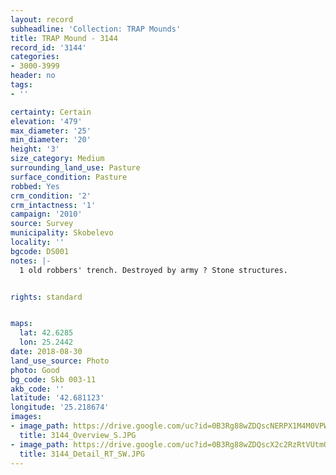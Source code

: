 ```yaml
---
layout: record
subheadline: 'Collection: TRAP Mounds'
title: TRAP Mound - 3144
record_id: '3144'
categories:
- 3000-3999
header: no
tags:
- ''

certainty: Certain
elevation: '479'
max_diameter: '25'
min_diameter: '20'
height: '3'
size_category: Medium
surrounding_land_use: Pasture
surface_condition: Pasture
robbed: Yes
crm_condition: '2'
crm_intactness: '1'
campaign: '2010'
source: Survey
municipality: Skobelevo
locality: ''
bgcode: DS001
notes: |-
  1 old robbers' trench. Destroyed by army ? Stone structures.


rights: standard


maps:
  lat: 42.6285
  lon: 25.2442
date: 2018-08-30
land_use_source: Photo
photo: Good
bg_code: Skb 003-11
akb_code: ''
latitude: '42.681123'
longitude: '25.218674'
images:
- image_path: https://drive.google.com/uc?id=0B3Rg88wZDQscNERPX1M4M0VPWUU
  title: 3144_Overview_S.JPG
- image_path: https://drive.google.com/uc?id=0B3Rg88wZDQscX2c2RzRtVUtmQnM
  title: 3144_Detail_RT_SW.JPG
---
```

